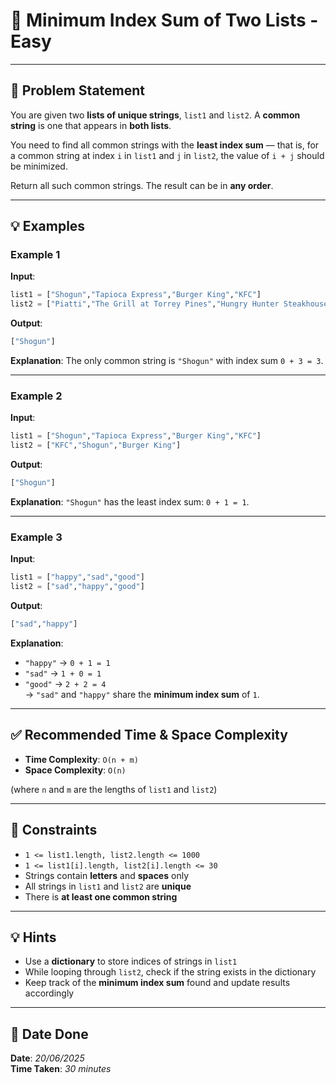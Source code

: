 # 🧮 Minimum Index Sum of Two Lists - Easy

---

## 📌 Problem Statement

You are given two **lists of unique strings**, `list1` and `list2`. A **common string** is one that appears in **both lists**.

You need to find all common strings with the **least index sum** — that is, for a common string at index `i` in `list1` and `j` in `list2`, the value of `i + j` should be minimized.

Return all such common strings. The result can be in **any order**.

---

## 💡 Examples

### Example 1
**Input**:
```python
list1 = ["Shogun","Tapioca Express","Burger King","KFC"]
list2 = ["Piatti","The Grill at Torrey Pines","Hungry Hunter Steakhouse","Shogun"]
```

**Output**:
```python
["Shogun"]
```

**Explanation**: The only common string is `"Shogun"` with index sum `0 + 3 = 3`.

---

### Example 2
**Input**:
```python
list1 = ["Shogun","Tapioca Express","Burger King","KFC"]
list2 = ["KFC","Shogun","Burger King"]
```

**Output**:
```python
["Shogun"]
```

**Explanation**: `"Shogun"` has the least index sum: `0 + 1 = 1`.

---

### Example 3
**Input**:
```python
list1 = ["happy","sad","good"]
list2 = ["sad","happy","good"]
```

**Output**:
```python
["sad","happy"]
```

**Explanation**:  
- `"happy"` → `0 + 1 = 1`  
- `"sad"` → `1 + 0 = 1`  
- `"good"` → `2 + 2 = 4`  
→ `"sad"` and `"happy"` share the **minimum index sum** of `1`.

---

## ✅ Recommended Time & Space Complexity

- **Time Complexity**: `O(n + m)`  
- **Space Complexity**: `O(n)`  

(where `n` and `m` are the lengths of `list1` and `list2`)

---

## 📎 Constraints

- `1 <= list1.length, list2.length <= 1000`  
- `1 <= list1[i].length, list2[i].length <= 30`  
- Strings contain **letters** and **spaces** only  
- All strings in `list1` and `list2` are **unique**  
- There is **at least one common string**

---

## 💡 Hints

- Use a **dictionary** to store indices of strings in `list1`
- While looping through `list2`, check if the string exists in the dictionary  
- Keep track of the **minimum index sum** found and update results accordingly

---

## 📅 Date Done

**Date**: *20/06/2025*  
**Time Taken**: *30 minutes*